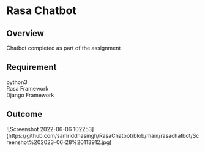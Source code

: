 <h1>Rasa Chatbot</h1>

<h2>Overview</h2>

<p>Chatbot completed as  part of the assignment</p>

<h2>Requirement</h2>

python3<br>
Rasa Framework<br>
Django Framework<br>




<h2>Outcome</h2>
![Screenshot 2022-06-06 102253](https://github.com/samriddhasingh/RasaChatbot/blob/main/rasachatbot/Screenshot%202023-06-28%20113912.jpg)

